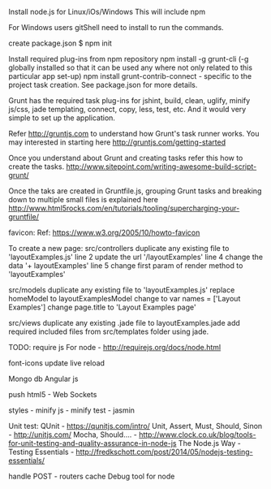 Install node.js for Linux/iOs/Windows
This will include npm

For Windows users gitShell need to install to run the commands.

create package.json $ npm init

Install required plug-ins from npm repository
npm install -g grunt-cli (-g globally installed so that it can be used any where not only related to this particular app set-up)
npm install grunt-contrib-connect - specific to the project task creation. See package.json for more details.

Grunt has the required task plug-ins for jshint, build, clean, uglify, minify js/css, jade templating, connect, copy, less, test, etc. And it would very simple to set up the application.

Refer http://gruntjs.com to understand how Grunt's task runner works.
You may interested in starting here http://gruntjs.com/getting-started

Once you understand about Grunt and creating tasks refer this how to create the tasks.
http://www.sitepoint.com/writing-awesome-build-script-grunt/

Once the taks are created in Gruntfile.js, grouping Grunt tasks and breaking down to multiple small files is explained here http://www.html5rocks.com/en/tutorials/tooling/supercharging-your-gruntfile/

favicon:
Ref: https://www.w3.org/2005/10/howto-favicon

To create a new page:
src/controllers
	duplicate any existing file to 'layoutExamples.js'
	line 2 update the url '/layoutExamples'
	line 4 change the data '+ layoutExamples'
	line 5 change first param of render method to 'layoutExamples'

src/models
	duplicate any existing file to 'layoutExamples.js'
	replace homeModel to layoutExamplesModel
	change to var names = ['Layout Examples']
	change page.title to 'Layout Examples page'

src/views
	duplicate any existing .jade file to layoutExamples.jade
	add required included files from src/templates folder using jade.



TODO:
require js
For node - http://requirejs.org/docs/node.html

font-icons
update live reload

Mongo db
Angular js

push html5 - Web Sockets

styles - minify
js - minify
test - jasmin

Unit test:
QUnit - https://qunitjs.com/intro/
Unit, Assert, Must, Should, Sinon - http://unitjs.com/
Mocha, Should.... - http://www.clock.co.uk/blog/tools-for-unit-testing-and-quality-assurance-in-node-js
The Node.js Way - Testing Essentials - http://fredkschott.com/post/2014/05/nodejs-testing-essentials/

handle POST - routers
cache
Debug tool for node
